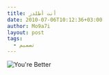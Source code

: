 ```yaml
---
title: أنت أطلدز
date: 2010-07-06T10:12:36+03:00
author: Mo9a7i
layout: post
tags:
  - تصميم
---
```


![You're Better](http://www.mo9a7i.com/wp-content/uploads/2010/07/c3b3e57be2d8d6b28e87b753d152aa05.jpg)
